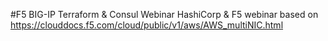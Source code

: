 #F5 BIG-IP Terraform & Consul Webinar
HashiCorp & F5 webinar based on https://clouddocs.f5.com/cloud/public/v1/aws/AWS_multiNIC.html
